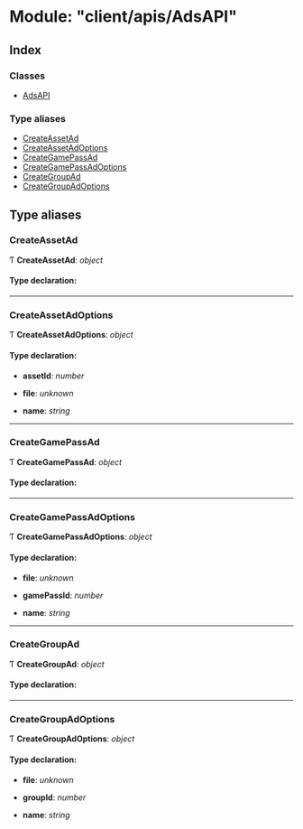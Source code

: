 
# Module: "client/apis/AdsAPI"

## Index

### Classes

* [AdsAPI](../classes/_client_apis_adsapi_.adsapi.md)

### Type aliases

* [CreateAssetAd](_client_apis_adsapi_.md#createassetad)
* [CreateAssetAdOptions](_client_apis_adsapi_.md#createassetadoptions)
* [CreateGamePassAd](_client_apis_adsapi_.md#creategamepassad)
* [CreateGamePassAdOptions](_client_apis_adsapi_.md#creategamepassadoptions)
* [CreateGroupAd](_client_apis_adsapi_.md#creategroupad)
* [CreateGroupAdOptions](_client_apis_adsapi_.md#creategroupadoptions)

## Type aliases

### <a id="createassetad" name="createassetad"></a>  CreateAssetAd

Ƭ **CreateAssetAd**: *object*

#### Type declaration:

___

### <a id="createassetadoptions" name="createassetadoptions"></a>  CreateAssetAdOptions

Ƭ **CreateAssetAdOptions**: *object*

#### Type declaration:

* **assetId**: *number*

* **file**: *unknown*

* **name**: *string*

___

### <a id="creategamepassad" name="creategamepassad"></a>  CreateGamePassAd

Ƭ **CreateGamePassAd**: *object*

#### Type declaration:

___

### <a id="creategamepassadoptions" name="creategamepassadoptions"></a>  CreateGamePassAdOptions

Ƭ **CreateGamePassAdOptions**: *object*

#### Type declaration:

* **file**: *unknown*

* **gamePassId**: *number*

* **name**: *string*

___

### <a id="creategroupad" name="creategroupad"></a>  CreateGroupAd

Ƭ **CreateGroupAd**: *object*

#### Type declaration:

___

### <a id="creategroupadoptions" name="creategroupadoptions"></a>  CreateGroupAdOptions

Ƭ **CreateGroupAdOptions**: *object*

#### Type declaration:

* **file**: *unknown*

* **groupId**: *number*

* **name**: *string*
